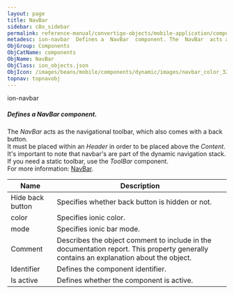 ```yaml
---
layout: page
title: NavBar
sidebar: c8o_sidebar
permalink: reference-manual/convertigo-objects/mobile-application/components/components/navbar/
metadesc: ion-navbar  Defines a  NavBar  component. The  NavBar  acts as the navigational toolbar, which also comes with a back button. It must be placed within
ObjGroup: Components
ObjCatName: components
ObjName: NavBar
ObjClass: ion_objects.json
ObjIcon: /images/beans/mobile/components/dynamic/images/navbar_color_32x32.png
topnav: topnavobj
---
```

ion-navbar<br/>

##### Defines a <i>NavBar</i> component.<br/>
The <i>NavBar</i> acts as the navigational toolbar, which also comes with a back button.<br/>
It must be placed within an <i>Header</i> in order to be placed above the <i>Content</i>.<br/>
It's important to note that navbar's are part of the dynamic navigation stack. If you need a static toolbar, use the <i>ToolBar</i> component.<br/>
 For more information: <a href='https://ionicframework.com/docs/v3/api/components/toolbar/Navbar/' target='_blank'>NavBar</a>.

Name | Description 
--- | ---
Hide back button | Specifies whether back button is hidden or not.
color | Specifies ionic color.
mode | Specifies ionic bar mode.
Comment | Describes the object comment to include in the documentation report.  This property generally contains an explanation about the object. 
Identifier | Defines the component identifier.  
Is active | Defines whether the component is active. 

